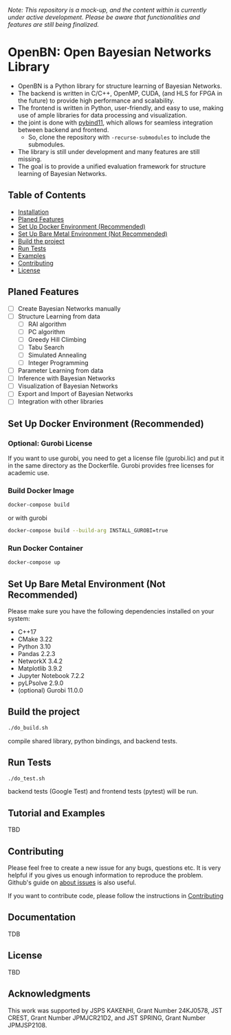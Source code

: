 *Note: This repository is a mock-up, and the content within is currently under active development. Please be aware that functionalities and features are still being finalized.*

# OpenBN: Open Bayesian Networks Library
- OpenBN is a Python library for structure learning of Bayesian Networks.
- The backend is written in C/C++, OpenMP, CUDA, (and HLS for FPGA in the future) to provide high performance and scalability.
- The frontend is written in Python, user-friendly, and easy to use, making use of ample libraries for data processing and visualization.
- the joint is done with [pybind11](https://github.com/pybind/pybind11), which allows for seamless integration between backend and frontend.
   - So, clone the repository with `-recurse-submodules` to include the submodules.
- The library is still under development and many features are still missing. 
- The goal is to provide a unified evaluation framework for structure learning of Bayesian Networks.

## Table of Contents
- [Installation](#installation)
- [Planed Features](#planed-features)
- [Set Up Docker Environment (Recommended)](#set-up-docker-environment)
- [Set Up Bare Metal Environment (Not Recommended)](#set-up-bare-metal-environment)
- [Build the project](#build-the-project)
- [Run Tests](#run-tests)
- [Examples](#examples)
- [Contributing](#contributing)
- [License](#license)

## Planed Features
- [ ] Create Bayesian Networks manually
- [ ] Structure Learning from data
    - [ ] RAI algorithm
    - [ ] PC algorithm
    - [ ] Greedy Hill Climbing
    - [ ] Tabu Search
    - [ ] Simulated Annealing
    - [ ] Integer Programming
- [ ] Parameter Learning from data
- [ ] Inference with Bayesian Networks
- [ ] Visualization of Bayesian Networks
- [ ] Export and Import of Bayesian Networks
- [ ] Integration with other libraries

## Set Up Docker Environment (Recommended)

### Optional: Gurobi License
If you want to use gurobi, you need to get a license file (gurobi.lic) and put it in the same directory as the Dockerfile.
Gurobi provides free licenses for academic use.

### Build Docker Image
```bash
docker-compose build
```
or with gurobi
```bash
docker-compose build --build-arg INSTALL_GUROBI=true
```

### Run Docker Container
```bash
docker-compose up
```

## Set Up Bare Metal Environment (Not Recommended)

Please make sure you have the following dependencies installed on your system:
- C++17
- CMake 3.22
- Python 3.10
- Pandas 2.2.3
- NetworkX 3.4.2 
- Matplotlib 3.9.2
- Jupyter Notebook 7.2.2
- pyLPsolve 2.9.0
- (optional) Gurobi 11.0.0

## Build the project
```bash
./do_build.sh
```
compile shared library, python bindings, and backend tests.

## Run Tests
```bash
./do_test.sh
```
backend tests (Google Test) and frontend tests (pytest) will be run.

## Tutorial and Examples
TBD

## Contributing
Please feel free to create a new issue for any bugs, questions etc. 
It is very helpful if you gives us enough information to reproduce the problem. 
Github's guide on [about issues](https://guides.github.com/features/issues/) is also useful.

If you want to contribute code, please follow the instructions in [Contributing](CONTRIBUTING.md)

## Documentation
TDB

## License
TBD

## Acknowledgments
This work was supported by
JSPS KAKENHI, Grant Number 24KJ0578,
JST CREST, Grant Number JPMJCR21D2, and
JST SPRING, Grant Number JPMJSP2108.